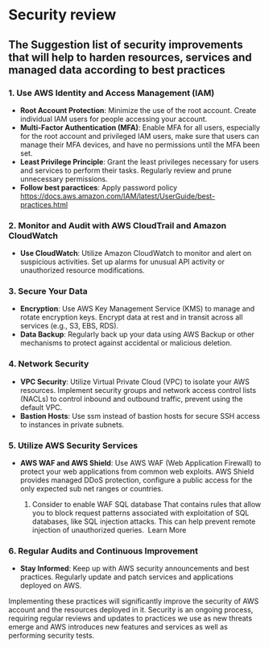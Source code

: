 # Security review

## The Suggestion list of security improvements that will help to harden resources, services and managed data according to best practices

### 1. Use AWS Identity and Access Management (IAM)

- **Root Account Protection**: Minimize the use of the root account. Create individual IAM users for people accessing your account.
- **Multi-Factor Authentication (MFA)**: Enable MFA for all users, especially for the root account and privileged IAM users, make sure that users can manage their MFA devices, and have no permissions until the MFA been set.
- **Least Privilege Principle**: Grant the least privileges necessary for users and services to perform their tasks. Regularly review and prune unnecessary permissions.
- **Follow best paractices**: Apply password policy <https://docs.aws.amazon.com/IAM/latest/UserGuide/best-practices.html>

### 2. Monitor and Audit with AWS CloudTrail and Amazon CloudWatch

- **Use CloudWatch**: Utilize Amazon CloudWatch to monitor and alert on suspicious activities. Set up alarms for unusual API activity or unauthorized resource modifications.

### 3. Secure Your Data

- **Encryption**: Use AWS Key Management Service (KMS) to manage and rotate encryption keys. Encrypt data at rest and in transit across all services (e.g., S3, EBS, RDS).
- **Data Backup**: Regularly back up your data using AWS Backup or other mechanisms to protect against accidental or malicious deletion.

### 4. Network Security

- **VPC Security**: Utilize Virtual Private Cloud (VPC) to isolate your AWS resources. Implement security groups and network access control lists (NACLs) to control inbound and outbound traffic, prevent using the default VPC.
- **Bastion Hosts**: Use ssm instead of bastion hosts for secure SSH access to instances in private subnets.

### 5. Utilize AWS Security Services

- **AWS WAF and AWS Shield**: Use AWS WAF (Web Application Firewall) to protect your web applications from common web exploits. AWS Shield provides managed DDoS protection, configure a public access for the only expected sub net ranges or countries.

  1. Consider to enable WAF SQL database That contains rules that allow you to block request patterns associated with exploitation of SQL databases, like SQL injection attacks. This can help prevent remote injection of unauthorized queries.  Learn More

### 6. Regular Audits and Continuous Improvement

- **Stay Informed**: Keep up with AWS security announcements and best practices. Regularly update and patch services and applications deployed on AWS.

Implementing these practices will significantly improve the security of AWS account and the resources deployed in it. Security is an ongoing process, requiring regular reviews and updates to practices we use as new threats emerge and AWS introduces new features and services as well as performing security tests.
